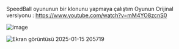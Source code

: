 SpeedBall oyununun bir klonunu yapmaya çalıştım
Oyunun Orijinal versiyonu : https://www.youtube.com/watch?v=mM4YO8zcnS0



![image](https://github.com/user-attachments/assets/aa71c659-8d77-4dde-8705-e97a1da09695)


![Ekran görüntüsü 2025-01-15 205719](https://github.com/user-attachments/assets/21eb8a85-22a0-42f2-9c4e-447b32acb0a4)
